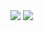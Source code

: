 <img src="https://capsule-render.vercel.app/api?&type=waving&color=32B6FF50&section=header&reversal=true&height=300&text=Hope%20Hero-nl-&fontColor=4B6F9F&desc=%20Robooot%20&animation=twinkling">


<img src="https://capsule-render.vercel.app/api?&type=waving&color=32B6FF50&section=footer&reversal=true&height=200&text=-nl-Hope%20Hero&fontColor=4B6F9F&fontSize=50&animation=blink&reversal=true">
